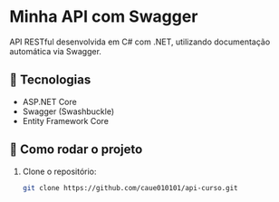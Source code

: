 # Minha API com Swagger

API RESTful desenvolvida em C# com .NET, utilizando documentação automática via Swagger.

## 🔧 Tecnologias

- ASP.NET Core
- Swagger (Swashbuckle)
- Entity Framework Core

## 🚀 Como rodar o projeto

1. Clone o repositório:
   ```bash
   git clone https://github.com/caue010101/api-curso.git

